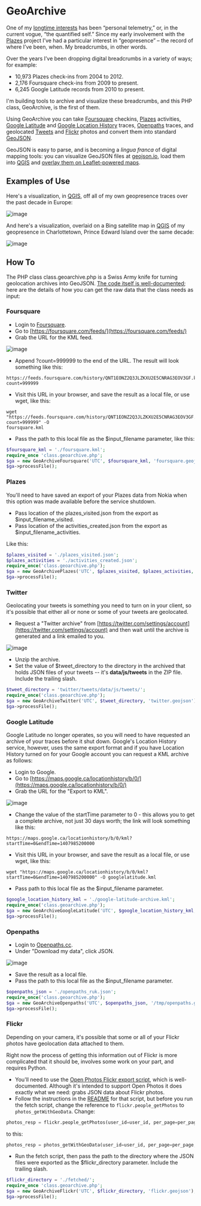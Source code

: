 # GeoArchive

One of my [longtime interests](http://hacker.vre.upei.ca/archiving-geopresence) has been “personal telemetry,” or, in the current vogue, “the quantified self.” Since my early involvement with the [Plazes](http://en.wikipedia.org/wiki/Plazes) project I’ve had a particular interest in “geopresence” – the record of where I’ve been, when. My breadcrumbs, in other words.

Over the years I’ve been dropping digital breadcrumbs in a variety of ways; for example:

 * 10,973 Plazes check-ins from 2004 to 2012.
 * 2,176 Foursquare check-ins from 2009 to present.
 * 6,245 Google Latitude records from 2010 to present.

I'm building tools to archive and visualize these breadcrumbs, and this PHP class, GeoArchive, is the first of them.

Using GeoArchive you can take [Foursquare](http://foursquare.com) checkins, [Plazes](http://en.wikipedia.org/wiki/Plazes) activities, [Google Latitude](http://en.wikipedia.org/wiki/Google_Latitude) and [Google Location History](https://maps.google.com/locationhistory/b/0) traces, [Openpaths](https://openpaths.cc/) traces, and geolocated [Tweets](http://twitter.com) and [Flickr](http://flickr.com) photos and convert them into standard [GeoJSON](http://geojson.org/).

GeoJSON is easy to parse, and is becoming a *lingua franca* of digital mapping tools: you can visualize GeoJSON files at [geojson.io](http://geojson.io), load them into [QGIS](http://www.qgis.org/en/site/) and [overlay them on Leaflet-powered maps](http://leafletjs.com/examples/geojson.html).

## Examples of Use

Here's a visualization, in [QGIS](http://www.qgis.org/en/site/), off all of my own geopresence traces over the past decade in Europe:

![image](screenshots/geopresence-in-europe-qgis.png)

And here's a visualization, overlaid on a Bing satellite map in [QGIS](http://www.qgis.org/en/site/) of my geopresence in Charlottetown, Prince Edward Island over the same decade:

![image](screenshots/charlottetown-geopresence-qgis.png)

## How To

The PHP class class.geoarchive.php is a Swiss Army knife for turning geolocation archives into GeoJSON. [The code itself is well-documented](docs/index.html); here are the details of how you can get the raw data that the class needs as input:

### Foursquare

* Login to [Foursquare](http://foursquare.com).
* Go to [https://foursquare.com/feeds/](https://foursquare.com/feeds/)
* Grab the URL for the KML feed.

![image](screenshots/foursquare-feeds.jpg)

* Append ?count=999999 to the end of the URL. The result will look something like this:

```
https://feeds.foursquare.com/history/QNT1EONZ2Q3JLZKXU2E5CNRAG3EOV3GF.kml?count=999999
```

* Visit this URL in your browser, and save the result as a local file, or use wget, like this:

```
wget "https://feeds.foursquare.com/history/QNT1EONZ2Q3JLZKXU2E5CNRAG3EOV3GF.kml?count=999999" -O 
foursquare.kml
```

* Pass the path to this local file as the $input_filename parameter, like this:

```php
$foursquare_kml = './foursquare.kml';
require_once 'class.geoarchive.php';
$ga = new GeoArchiveFoursquare('UTC', $foursquare_kml, 'foursquare.geojson');
$ga->processFile();
```

### Plazes

You'll need to have saved an export of your Plazes data from Nokia when this option was made available before the service shutdown.

 * Pass location of the plazes_visited.json from the export as $input_filename_visited.
 * Pass location of the activities_created.json from the export as $input_filename_activities.

Like this:

```php
$plazes_visited = './plazes_visited.json';
$plazes_activities = './activities_created.json';
require_once('class.geoarchive.php');
$ga = new GeoArchivePlazes('UTC', $plazes_visited, $plazes_activities, 'plazes.geojson');
$ga->processFile();
```

### Twitter

Geolocating your tweets is something you need to turn on in your client, so it's possible that either all or none or some of your tweets are geolocated.

 * Request a "Twitter archive" from [https://twitter.com/settings/account](https://twitter.com/settings/account) and then wait until the archive is generated and a link emailed to you.
 
![image](screenshots/twitter-archive-request.png) 

 * Unzip the archive.
 * Set the value of $tweet_directory to the directory in the archived that holds JSON files of your tweets -- it's **data/js/tweets** in the ZIP file. Include the trailing slash.
 
```php
$tweet_directory = 'twitter/tweets/data/js/tweets/';
require_once('class.geoarchive.php');
$ga = new GeoArchiveTwitter('UTC', $tweet_directory, 'twitter.geojson');
$ga->processFile();
```

### Google Latitude

Google Latitude no longer operates, so you will need to have requested an archive of your traces before it shut down. Google's Location History service, however, uses the same export format and if you have Location History turned on for your Google account you can request a KML archive as follows:

 * Login to Google.
 * Go to [https://maps.google.ca/locationhistory/b/0/](https://maps.google.ca/locationhistory/b/0/)
 * Grab the URL for the "Export to KML".
 
![image](screenshots/google-location-kml.png) 
 
 * Change the value of the startTime parameter to 0 - this allows you to get a complete archive, not just 30 days worth; the link will look something like this:
 
```
https://maps.google.ca/locationhistory/b/0/kml?startTime=0&endTime=1407985200000
```

 * Visit this URL in your browser, and save the result as a local file, or use wget, like this:
 
```
wget "https://maps.google.ca/locationhistory/b/0/kml?startTime=0&endTime=1407985200000" -O googlelatitude.kml
```
 
 * Pass path to this local file as the $input_filename parameter.

```php
$google_location_history_kml = './google-latitude-archive.kml';
require_once('class.geoarchive.php');
$ga = new GeoArchiveGoogleLatitude('UTC', $google_location_history_kml, 'googlelatitude.geojson');
$ga->processFile();
```

### Openpaths

 * Login to [Openpaths.cc](http://Openpaths.cc).
 * Under "Download my data", click JSON.
 
![image](screenshots/openpaths-download.png)
 
 * Save the result as a local file.
 * Pass the path to this local file as the $input_filename parameter.

```php 
$openpaths_json = './openpaths_ruk.json';
require_once('class.geoarchive.php');
$ga = new GeoArchiveOpenpaths('UTC', $openpaths_json, '/tmp/openpaths.geojson');
$ga->processFile(); 
```

### Flickr

Depending on your camera, it's possible that some or all of your Flickr photos have geolocation data attached to them.

Right now the process of getting this information out of Flickr is more complicated that it should be, involves some work on your part, and requires Python.

 * You'll need to use the [Open Photos Flickr export script](https://github.com/photo/export-flickr), which is well-documented. Although it's intended to support Open Photos it does exactly what we need: grabs JSON data about Flickr photos.
 * Follow the instructions in the [README](https://github.com/photo/export-flickr/blob/master/Readme.markdown) for that script, but before you run the fetch script, change the reference to `flickr.people_getPhotos` to `photos_getWithGeoData`. Change:

```python 
photos_resp = flickr.people_getPhotos(user_id=user_id, per_page=per_page, page=page, extras='original_format,tags,geo,url_o,url_b,url_c,url_z,date_upload,date_taken,license,description')
```

to this:

```python
photos_resp = photos_getWithGeoData(user_id=user_id, per_page=per_page, page=page, extras='original_format,tags,geo,url_o,url_b,url_c,url_z,date_upload,date_taken,license,description')
```

 * Run the fetch script, then pass the path to the directory where the JSON files were exported as the $flickr_directory parameter. Include the trailing slash.

```php
$flickr_directory = './fetched/';
require_once 'class.geoarchive.php';
$ga = new GeoArchiveFlickr('UTC', $flickr_directory, 'flickr.geojson');
$ga->processFile();
```